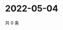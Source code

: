 # 2022-05-04

共 0 条

<!-- BEGIN WEIBO -->
<!-- 最后更新时间 Wed May 04 2022 22:01:17 GMT+0800 (China Standard Time) -->

<!-- END WEIBO -->
